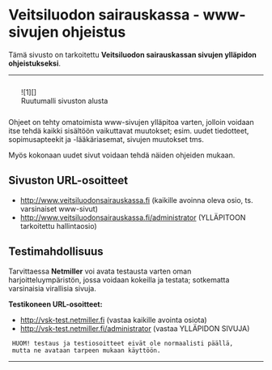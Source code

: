 # Veitsiluodon sairauskassa - www-sivujen ohjeistus

Tämä sivusto on tarkoitettu __Veitsiluodon sairauskassan sivujen ylläpidon ohjeistukseksi__.

----

<figure class="fig-n border" style="margin:25px">
![1][]
<figcaption>Ruutumalli sivuston alusta</figcaption>
</figure>

Ohjeet on tehty omatoimista www-sivujen ylläpitoa varten, jolloin voidaan itse tehdä kaikki sisältöön
vaikuttavat muutokset; esim. uudet tiedotteet, sopimusapteekit ja -lääkäriasemat, sivujen muutokset tms.

Myös kokonaan uudet sivut voidaan tehdä näiden ohjeiden mukaan.

## Sivuston URL-osoitteet

* <http://www.veitsiluodonsairauskassa.fi> (kaikille avoinna oleva osio, ts. varsinaiset www-sivut)
* <http://www.veitsiluodonsairauskassa.fi/administrator> (YLLÄPITOON tarkoitettu hallintaosio)

## Testimahdollisuus

Tarvittaessa __Netmiller__ voi avata testausta varten oman harjoitteluympäristön,
jossa voidaan kokeilla ja testata; sotkematta varsinaisia virallisia sivuja.

__Testikoneen URL-osoitteet:__

* <http://vsk-test.netmiller.fi>  (vastaa kaikille avointa osiota)
* <http://vsk-test.netmiller.fi/administrator>  (vastaa YLLÄPIDON SIVUJA)


````
 HUOM! testaus ja testiosoitteet eivät ole normaalisti päällä,
 mutta ne avataan tarpeen mukaan käyttöön.
````

----

[1]: kuvat/kuva01.png "Ruutukaappaus etusivun alusta"
